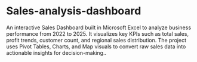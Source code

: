 # Sales-analysis-dashboard
An interactive Sales Dashboard built in Microsoft Excel to analyze business performance from 2022 to 2025. It visualizes key KPIs such as total sales, profit trends, customer count, and regional sales distribution. The project uses Pivot Tables, Charts, and Map visuals to convert raw sales data into actionable insights for decision-making..
